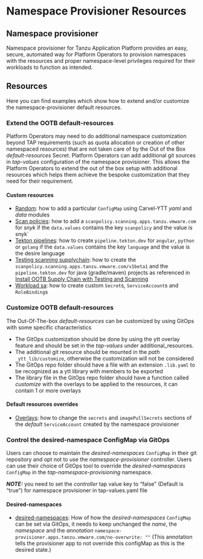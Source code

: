 # Namespace Provisioner Resources

## Namespace provisioner

Namespace provisioner for Tanzu Application Platform provides an easy, secure, automated way for Platform Operators to provision namespaces with the resources and proper namespace-level privileges required for their workloads to function as intended.


## Resources

Here you can find examples which show how to extend and/or customize the namespace-provisioner default resources.

### Extend the OOTB default-resources

Platform Operators may need to do additional namespace customization beyond TAP requirements (such as quota allocation or creation of other namespaced resources) that are not taken care of by the Out of the Box *default-resources* Secret. Platform Operators can add additional git sources in *tap-values* configuration of the namespace provisioner. This allows the Platform Operators to extend the out of the box setup with additional resources which helps them achieve the bespoke customization that they need for their requirement.

#### Custom resources

- [Random](./custom-resources/random/data-values-configmap.yaml):  how to add a particular `ConfigMap` using Carvel-YTT *yaml* and *data* modules
- [Scan policies](custom-resources/scanpolicies/snyk/snyk-scanpolicies.yaml): how to add a `scanpolicy.scanning.apps.tanzu.vmware.com` for *snyk* if the `data.values` contains the key `scanpolicy` and the value is snyk`
- [Tekton pipelines](./custom-resources/tekton-pipelines): how to create `pipeline.tekton.dev` for `angular`, `python` or `golang` if the `data.values` contains the key `language` and the value is the desire language
- [Testing scanning supplychain](./custom-resources/testing-scanning-supplychain/tekton-pipeline-java.yaml): how to create the `scanpolicy.scanning.apps.tanzu.vmware.com/v1beta1` and the `pipeline.tekton.dev` for java (gradle/maven) projects as referenced in [Install OOTB Supply Chain with Testing and Scanning](https://docs.vmware.com/en/VMware-Tanzu-Application-Platform/1.4/tap/GUID-getting-started-add-test-and-security.html#install-ootb-supply-chain-with-testing-and-scanning-5)
- [Workload sa](./custom-resources/workload-sa/workload-sa-with-secrets.yaml): how to create custom `Secret`s, `ServiceAccount`s and `RoleBinding`s


### Customize OOTB default-resources

The Out-Of-The-box *default-resources* can be customized by using GitOps with some specific characteristics

- The GitOps customization should be done by using the ytt overlay feature and should be set in the *tap-values* under additional_resources.
- The additional git resource should be mounted in the *path* `_ytt_lib/customize`, otherwise the customization will not be considered
- The GitOps repo folder should have a file with an extension `.lib.yaml` to be recognized as a ytt library with members to be exported
- The library file in the GitOps repo folder should have a function called *customize* with the overlays to be applied to the resources, it can contain 1 or more overlays

#### Default resources overrides

- [Overlays](./default-resources-overrides/overlays/sa-secrets.lib.yaml): how to change the `secrets` and `imagePullSecrets` sections of the *default* `ServiceAccount` created by the namespace provisioner

### Control the desired-namespace ConfigMap via GitOps

Users can choose to maintain the *desired-namespaces* `ConfigMap` in their git repository and opt not to use the *namespace-provisioner* controller. Users can use their choice of GitOps tool to override the *desired-namespaces* `ConfigMap` in the *tap-namespace-provisioning* namespace.

***NOTE:*** you need to set the *controller* tap value key to “false” (Default is “true”) for namespace provisioner in tap-values.yaml file

#### Desired-namespaces

- [desired-namespaces](./desired-namespaces/gitops-managed-desired-namespaces.yaml):  How of how the *desired-namespaces* `ConfigMap` can be set via GitOps, it needs to keep unchanged the *name*, the *namespace* and the *annotation* `namespace-provisioner.apps.tanzu.vmware.com/no-overwrite: ""` (This annotation tells the provisioner app to not override this configMap as this is the desired state.)
